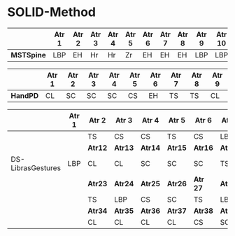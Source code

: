 # SOLID-Method



|  |Atr 1|Atr 2|Atr 3|Atr 4|Atr 5|Atr 6|Atr 7|Atr 8|Atr 9|Atr 10|
|--|   --|   --|   --|   --|   --|   --|   --|   --|   --|    --|
|**MSTSpine**| LBP | EH  |Hr   |Hr   |Zr   |EH   |EH   |EH   |LBP   | LBP

|  |**Atr 1**|**Atr 2**|**Atr 3**|**Atr 4**|**Atr 5**|**Atr 6**|**Atr 7**|**Atr 8**|**Atr 9**|
|--		|   --|   --|   --|   --|   --|   --|   --|   --|   --|
|**HandPD**| CL    | SC  |SC   |SC   |CS   |EH   |TS   |TS   |CL



| 					| Atr 1  | Atr 2  | Atr 3  | Atr 4  | Atr 5  | Atr 6  | Atr 7  | Atr 8  | Atr 9  | Atr 10 | Atr 11 |
|		--		|--------|--------|--------|--------|--------|--------|--------|--------|--------|--------|--------|
|         |         | TS     | CS     | CS     | TS     | CS     | LBP    | TS     | LBP    | CS     | TS     | SC     |
|         |         | **Atr12** | **Atr13** | **Atr14** | **Atr15** | **Atr16** | **Atr17** | **Atr18** | **Atr19** | **Atr20** | **Atr21** | **Atr22** |
| DS-LibrasGestures| LBP    | CL     | CL     | SC     | SC     | SC     | TS     | CS     | LBP    | SC     | LBP    |
|         |         | **Atr23** | **Atr24** | **Atr25** | **Atr26** | **Atr 27** | **Atr28** | **Atr29** | **Atr30** | **Atr31** | **Atr32** | **Atr33** |
|         |          | TS     | LBP    | CS     | SC     | TS     | LBP    | SC     | LBP    | CS     | SC     | CL     |
|         |          | **Atr34** | **Atr35** | **Atr36** | **Atr37** | **Atr38** | **Atr39** | **Atr40** |   
|         |          | CL     | CL     | CL     | CL     | CS     | SC     | CS     | 




